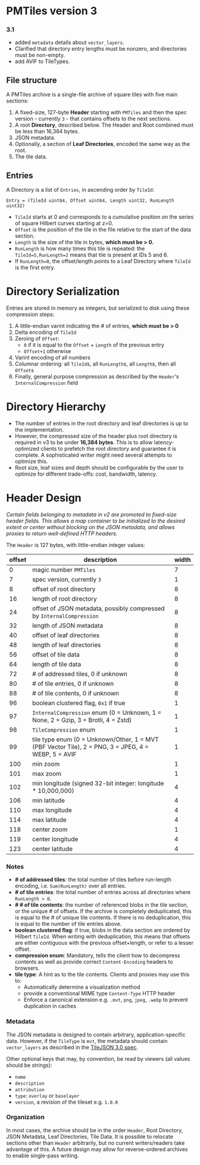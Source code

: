 # PMTiles version 3

### 3.1
* added `metadata` details about `vector_layers`.
* Clarified that directory entry lengths must be nonzero, and directories must be non-empty.
* add AVIF to TileTypes.

## File structure

A PMTiles archive is a single-file archive of square tiles with five main sections:

1. A fixed-size, 127-byte **Header** starting with `PMTiles` and then the spec version - currently `3` - that contains offsets to the next sections.
2. A root **Directory**, described below. The Header and Root combined must be less than 16,384 bytes.
3. JSON metadata.
4. Optionally, a section of **Leaf Directories**, encoded the same way as the root.
5. The tile data.

## Entries

A Directory is a list of `Entries`, in ascending order by `TileId`:

    Entry = (TileId uint64, Offset uint64, Length uint32, RunLength uint32)

* `TileId` starts at 0 and corresponds to a cumulative position on the series of square Hilbert curves starting at z=0.
* `Offset` is the position of the tile in the file relative to the start of the data section.
*	`Length` is the size of the tile in bytes, **which must be > 0.**
* `RunLength` is how many times this tile is repeated: the `TileId=5,RunLength=2` means that tile is present at IDs 5 and 6.
* If `RunLength=0`, the offset/length points to a Leaf Directory where `TileId` is the first entry.

# Directory Serialization

Entries are stored in memory as integers, but serialized to disk using these compression steps:

1. A little-endian varint indicating the # of entries, **which must be > 0**
2. Delta encoding of `TileId`
3. Zeroing of `Offset`:
	* `0` if it is equal to the `Offset` + `Length` of the previous entry
	* `Offset+1` otherwise
4. Varint encoding of all numbers
5. Columnar ordering: all `TileId`s, all `RunLength`s, all `Length`s, then all `Offset`s
6. Finally, general purpose compression as described by the `Header`'s `InternalCompression` field

# Directory Hierarchy

* The number of entries in the root directory and leaf directories is up to the implementation.
* However, the compressed size of the header plus root directory is required in v3 to be under **16,384 bytes**. This is to allow latency-optimized clients to prefetch the root directory and guarantee it is complete. A sophisticated writer might need several attempts to optimize this. 
* Root size, leaf sizes and depth should be configurable by the user to optimize for different trade-offs: cost, bandwidth, latency.

# Header Design

*Certain fields belonging to metadata in v2 are promoted to fixed-size header fields. This allows a map container to be initialized to the desired extent or center without blocking on the JSON metadata, and allows proxies to return well-defined HTTP headers.*

The `Header` is 127 bytes, with little-endian integer values:

| offset | description | width |
| --- | --- | --- |
| 0 | magic number `PMTiles` | 7 |
| 7 | spec version, currently `3` | 1 |
| 8 | offset of root directory | 8 |
| 16 | length of root directory | 8 |
| 24 | offset of JSON metadata, possibly compressed by `InternalCompression` | 8 |
| 32 | length of JSON metadata | 8 |
| 40 | offset of leaf directories | 8 |
| 48 | length of leaf directories | 8 |
| 56 | offset of tile data | 8 |
| 64 | length of tile data | 8 |
| 72 | # of addressed tiles, 0 if unknown | 8 |
| 80 | # of tile entries, 0 if unknown | 8 |
| 88 | # of tile contents, 0 if unknown | 8 |
| 96 | boolean clustered flag, `0x1` if true | 1 |
| 97 | `InternalCompression` enum (0 = Unknown, 1 = None, 2 = Gzip, 3 = Brotli, 4 = Zstd) | 1 |
| 98 | `TileCompression` enum | 1 |
| 99 | tile type enum (0 = Unknown/Other, 1 = MVT (PBF Vector Tile), 2 = PNG, 3 = JPEG, 4 = WEBP, 5 = AVIF | 1 |
| 100 | min zoom | 1 |
| 101 | max zoom | 1 |
| 102 | min longitude (signed 32-bit integer: longitude * 10,000,000) | 4 |
| 106 | min latitude | 4 |
| 110 | max longitude | 4 |
| 114 | max latitude | 4 |
| 118 | center zoom | 1 |
| 119 | center longitude | 4 |
| 123 | center latitude | 4 |

### Notes

* **# of addressed tiles**: the total number of tiles before run-length encoding, i.e. `Sum(RunLength)` over all entries.
* **# of tile entries**: the total number of entries across all directories where `RunLength > 0`.
* **# # of tile contents**: the number of referenced blobs in the tile section, or the unique # of offsets. If the archive is completely deduplicated, this is equal to the # of unique tile contents. If there is no deduplication, this is equal to the number of tile entries above.
* **boolean clustered flag**: if true, blobs in the data section are ordered by Hilbert `TileId`. When writing with deduplication, this means that offsets are either contiguous with the previous offset+length, or refer to a lesser offset.
* **compression enum**: Mandatory, tells the client how to decompress contents as well as provide correct `Content-Encoding` headers to browsers.
* **tile type**: A hint as to the tile contents. Clients and proxies may use this to:
 	* Automatically determine a visualization method
	* provide a conventional MIME type `Content-Type` HTTP header
	* Enforce a canonical extension e.g. `.mvt`, `png`, `jpeg`, `.webp` to prevent duplication in caches

### Metadata

The JSON metadata is designed to contain arbitrary, application-specific data. However, if the `TileType` is `mvt`, the metadata should contain `vector_layers` as described in the [TileJSON 3.0 spec](https://github.com/mapbox/tilejson-spec/tree/master/3.0.0#1-purpose).

Other optional keys that may, by convention, be read by viewers (all values should be strings):

* `name`
* `description`
* `attribution`
* `type`: `overlay` or `baselayer`
* `version`, a revision of the tileset e.g. `1.0.0`

### Organization

In most cases, the archive should be in the order `Header`, Root Directory, JSON Metadata, Leaf Directories, Tile Data. It is possible to relocate sections other than `Header` arbitrarily, but no current writers/readers take advantage of this. A future design may allow for reverse-ordered archives to enable single-pass writing.
